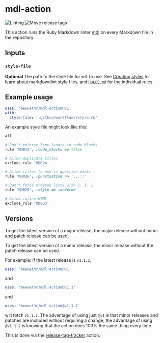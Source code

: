 # mdl-action

![Linting](https://github.com/bewuethr/mdl-action/workflows/Linting/badge.svg)
![Move release tags](https://github.com/bewuethr/mdl-action/workflows/Move%20release%20tags/badge.svg)

This action runs the Ruby Markdown linter [mdl][1] on every Markdown file in
the repository.

[1]: https://github.com/markdownlint/markdownlint

## Inputs

### `style-file`

**Optional** The path to the style file for `mdl` to use. See [Creating
styles][2] to learn about markdownlint style files, and [`RULES.md`][3] for the
individual rules.

[2]: https://github.com/markdownlint/markdownlint/blob/master/docs/creating_styles.md
[3]: https://github.com/markdownlint/markdownlint/blob/master/docs/RULES.md

## Example usage

```yml
uses: 'bewuethr/mdl-action@v1'
with:
  style-file: '.github/workflows/style.rb'
```

An example style file might look like this:

```rb
all

# Don't enforce line length in code blocks
rule 'MD013', :code_blocks => false

# Allow duplicate titles
exclude_rule 'MD024'

# Allow titles to end in question marks
rule 'MD026', :punctuation => '.,;:!'

# Don't force ordered lists with 1. 1. 1.
rule 'MD029', :style => :ordered

# Allow inline HTML
exclude_rule 'MD033'
```

## Versions

To get the latest version of a major release, the major release without minor
and patch release can be used.

To get the latest version of a minor release, the minor release without the
patch release can be used.

For example: if the latest release is `v1.1.2`,

```yml
uses: 'bewuethr/mdl-action@v1'
```

and

```yml
uses: 'bewuethr/mdl-action@v1.1'
```

and

```yml
uses: 'bewuethr/mdl-action@v1.1.2'
```

will fetch `v1.1.2`. The advantage of using just `@v1` is that minor releases and
patches are included without requiring a change; the advantage of using
`@v1.1.2` is knowing that the action does 100% the same thing every time.

This is done via the [release-tag-tracker][4] action.

[4]: https://github.com/marketplace/actions/release-tag-tracker
